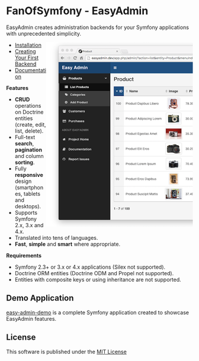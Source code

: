 FanOfSymfony - EasyAdmin
=========

EasyAdmin creates administration backends for your Symfony applications with
unprecedented simplicity.

<img src="https://raw.githubusercontent.com/EasyCorp/EasyAdminBundle/master/doc/images/easyadmin-promo.png" alt="Symfony Backends created with EasyAdmin" align="right" />

* [Installation][1]
* [Creating Your First Backend][2]
* [Documentation][3]

**Features**

  * **CRUD** operations on Doctrine entities (create, edit, list, delete).
  * Full-text **search**, **pagination** and column **sorting**.
  * Fully **responsive** design (smartphones, tablets and desktops).
  * Supports Symfony 2.x, 3.x and 4.x.
  * Translated into tens of languages.
  * **Fast**, **simple** and **smart** where appropriate.

**Requirements**

  * Symfony 2.3+ or 3.x or 4.x applications (Silex not supported).
  * Doctrine ORM entities (Doctrine ODM and Propel not supported).
  * Entities with composite keys or using inheritance are not supported.

Demo Application
----------------

[easy-admin-demo](https://github.com/javiereguiluz/easy-admin-demo) is a complete
Symfony application created to showcase EasyAdmin features.

License
-------

This software is published under the [MIT License](LICENSE.md)

[1]: https://symfony.com/doc/current/bundles/EasyAdminBundle/book/installation.html
[2]: https://symfony.com/doc/current/bundles/EasyAdminBundle/book/your-first-backend.html
[3]: https://symfony.com/doc/current/bundles/EasyAdminBundle

